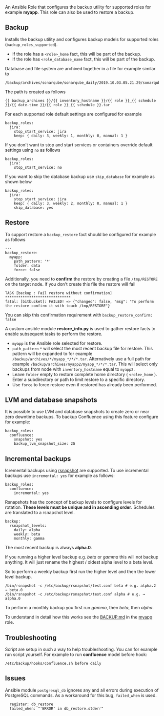 
An Ansible Role that configures the backup utility for supported roles for example __myapp__. This role can also be used to restore a backup.

## Backup

Installs the backup utility and configures backup models for supported roles (`backup_roles_supported`).

- If the role has a `<role>_home` fact, this will be part of the backup.
- If the role has `<role_database_name` fact, this will be part of the backup.

Database and file system are archived together in a file for example similar to 

    /backup/archives/sonarqube/sonarqube_daily/2019.10.03.05.21.29/sonarqube_daily.tar

The path is created as follows 

    {{ backup_archives }}/{{ inventory_hostname }}/{{ role }}_{{ schedule }}/{{ date-time }}/{{ role }}_{{ schedule }}.tar

For each supported role default settings are configured for example

    backup_roles:
      jira:
        stop_start_service: jira
        keep: { daily: 3, weekly: 1, monthly: 0, manual: 1 }

If you don't want to stop and start services or containers override default settings using `no` as follows

    backup_roles:
      jira:
        stop_start_service: no

If you want to skip the database backup use `skip_database` for example as shown below

    backup_roles:
      jira:
        stop_start_service: jira
        keep: { daily: 3, weekly: 2, monthly: 0, manual: 1 }
        skip_database: yes

## Restore

To support restore a `backup_restore` fact should be configured for example as follows

    ---
    backup_restore: 
      myapp:
        path_pattern: '*'
        folder: data
        force: false  

Additionally, you need to __confirm__ the restore by creating a file `/tmp/RESTORE` on the target node. If you don't create this file the restore will fail

    TASK [backup : Fail restore without confirmation] ******************************
    fatal: [bitbucket]: FAILED! => {"changed": false, "msg": "To perform the restore confirm it with touch /tmp/RESTORE"}

You can skip this confirmation requirement with `backup_restore_confirm: false`

A custom ansible module __restore_info.py__ is used to gather restore facts to enable subsequent tasks to perform the restore.

- `myapp` is the Ansible role selected for restore.
- `path_pattern` `*` will select the most recent backup file for restore. This pattern will be expanded to for example `/backup/archives/*/myapp_*/*/*.tar`. Alternatively use a full path for example `/backup/archives/myapp2/myapp_*/*/*.tar`. This will select only backups from node with `inventory_hostname` equal to `myapp2`.
- Leave `folder` empty to restore complete home directory ( `<role>_home` ). Enter a subdirectory or path to limit restore to a specific directory.
- Use `force` to force restore even if restored has already been performed. 

## LVM and database snapshots

It is possible to use LVM and database snapshots to create zero or near zero downtime backups. To backup Confluence using this feature configure for example:

    backup_roles:
      confluence:
        snapshot: yes
        backup_lvm_snapshot_size: 2G

## Incremental backups

Icremental backups using [rsnapshot](https://rsnapshot.org/) are supported. To use incremental backups use `incremental: yes` for example as follows:

    backup_roles:
      confluence:
        incremental: yes

Rsnapshots has the concept of backup levels to configure levels for rotation. __These levels must be unique and in ascending order__. Schedules are translated to a rsnapshot level.

    backup:
      rsnapshot_levels:
        daily: alpha
        weekly: beta
        monthly: gamma

The most recent backup is always __alpha.0__.

If you running a higher level backup e.g. *beta* or *gamma* this will not backup anything. It will just rename the highest / oldest alpha level to a beta level.

So to perform a weekly backup first run the higher level and then the lower level backup.

    /bin/rsnapshot -c /etc/backup/rsnapshot/test.conf beta # e.g. alpha.2 → beta.0
    /bin/rsnapshot -c /etc/backup/rsnapshot/test.conf alpha # e.g. → alpha.0

To perform a monthly backup you first run *gamma*, then *beta*, then *alpha*.

To understand in detail how this works see the [BACKUP.md](../myapp/BACKUP.md) in the [myapp](../myapp) role. 

## Troubleshooting

Script are setup in such a way to help troubleshooting. You can for example run script yourself. For example to run __confluence__ model before hook:

    /etc/backup/hooks/confluence.sh before daily


## Issues 

Ansible module `postgresql_db` ignores any and all errors during execution of PostgreSQL commands. As a workaround for this bug, `failed_when` is used.

      register: db_restore
      failed_when: "'ERROR' in db_restore.stderr"  
